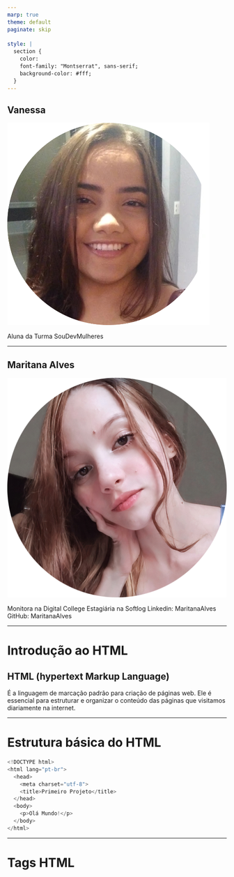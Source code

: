 ```yaml
---
marp: true
theme: default
paginate: skip

style: |
  section {
    color: 
    font-family: "Montserrat", sans-serif;
    background-color: #fff;
  }
---
```


## Vanessa

![w:300 bg left](./images/vanessa.png)

Aluna da Turma SouDevMulheres

---

## Maritana Alves

![w:300 bg left](./images/mari.png)

Monitora na Digital College
Estagiária na Softlog
Linkedin: MaritanaAlves
GitHub: MaritanaAlves

---

# Introdução ao HTML

## HTML (hypertext Markup Language)

É a linguagem de marcação padrão para criação de páginas web. Ele é essencial para estruturar e organizar o conteúdo das páginas que visitamos diariamente na internet.

<!--O HTML desempenha um papel fundamental no desenvolvimento web, permitindo que criemos, links, títulos, parágrafos, imagens e vários outros elementos que compõem as páginas web. Ele trabalha em conjunto com o CSS para definir a aparência desses elementos e com o JavaScript para adicionar interatividade e funcionalidades às páginas. -->

<!--Mostrar um site funcionando, acessar: https://digitalcollege.com.br/-->

---

# Estrutura básica do HTML

```C
<!DOCTYPE html>
<html lang="pt-br">
  <head>
    <meta charset="utf-8">
    <title>Primeiro Projeto</title>
  </head>
  <body>
    <p>Olá Mundo!</p>
  </body>
</html>
```

<!--
- <!DOCTYPE HTML> Essa declaração informa ao navegador que o documento está escrito em HTM5, a versão mais recente e amplamente usada do HTML.
Na versão anterior do HTML, a declaração do Doctype era mais extensa e difícil de decorar, havendo a necessidade de referenciar para o navegador o arquivo DTD com as definições daquela especificação.
- <html lang="pt=br"> É a tag principal, que comporta todos os outros elementos filhos, é nessa tag que declaramos o idioma principal do documento, através do atributo lang
- <head> providencia informações gerais (metadados) sobre o documento, incluindo seu título e links para scripts e folhas de estilos. UTF-8, o padrão de codificação mais utilizado. <title> Título mostrado na aba da página.
- <body> É onde fica todo o conteúdo visível da página . Aqui é onde incluímos cabeçalhos, parágrafos, imagens, links e todos os outros elementos que queremos que os visitantes vejam na página.
-->

---

# Tags HTML
